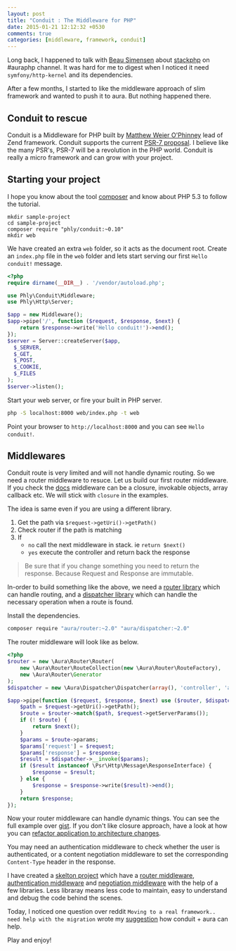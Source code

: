 ```yaml
---
layout: post
title: "Conduit : The Middleware for PHP"
date: 2015-01-21 12:12:32 +0530
comments: true
categories: [middleware, framework, conduit]
---
```


Long back, I happened to talk with [Beau Simensen](https://beau.io/) about [stackphp](http://stackphp.com/) on #auraphp channel. It was hard for me to digest when I noticed it need `symfony/http-kernel` and its dependencies.

After a few months, I started to like the middleware approach of slim framework and wanted to push it to aura. But nothing happened  there.

## Conduit to rescue

Conduit is a Middleware for PHP built by [Matthew Weier O'Phinney](http://mwop.net/) lead of Zend framework. Conduit supports the current [PSR-7 proposal](https://github.com/php-fig/fig-standards/blob/master/proposed/http-message.md). I believe like the many PSR's, PSR-7 will be a revolution in the PHP world. Conduit is really a micro framework and can grow with your project.

## Starting your project

I hope you know about the tool [composer](https://getcomposer.org) and know about PHP 5.3 to follow the tutorial.

```
mkdir sample-project
cd sample-project
composer require "phly/conduit:~0.10"
mkdir web
```

We have created an extra `web` folder, so it acts as the document root. Create an `index.php` file in the `web` folder and lets start serving our first `Hello conduit!` message.

```php
<?php
require dirname(__DIR__) . '/vendor/autoload.php';

use Phly\Conduit\Middleware;
use Phly\Http\Server;

$app = new Middleware();
$app->pipe('/', function ($request, $response, $next) {
    return $response->write('Hello conduit!')->end();
});
$server = Server::createServer($app,
  $_SERVER,
  $_GET,
  $_POST,
  $_COOKIE,
  $_FILES
);
$server->listen();
```

Start your web server, or fire your built in PHP server.

```bash
php -S localhost:8000 web/index.php -t web
```

Point your browser to `http://localhost:8000` and you can see `Hello conduit!`.

## Middlewares

Conduit route is very limited and will not handle dynamic routing. So we need a router middleware to resuce. Let us build our first router middleware. If you check the [docs](https://github.com/phly/conduit/blob/0.10.0/README.md#creating-middleware) middleware can be a closure, invokable objects, array callback etc. We will stick with `closure` in the examples.

The idea is same even if you are using a different library.

1. Get the path via `$request->getUri()->getPath()`
2. Check router if the path is matching
3. If
    * `no` call the next middleware in stack. ie `return $next()`
    * `yes` execute the controller and return back the response

> Be sure that if you change something you need to return the response. Because Request and Response are immutable.

In-order to build something like the above, we need a [router library](https://github.com/auraphp/Aura.Router) which can handle routing, and a [dispatcher library](https://github.com/auraphp/Aura.Dispatcher) which can handle the necessary operation when a route is found.

Install the dependencies.

```bash
composer require "aura/router:~2.0" "aura/dispatcher:~2.0"
```

The router middleware will look like as below.

```php
<?php
$router = new \Aura\Router\Router(
    new \Aura\Router\RouteCollection(new \Aura\Router\RouteFactory),
    new \Aura\Router\Generator
);
$dispatcher = new \Aura\Dispatcher\Dispatcher(array(), 'controller', 'action');

$app->pipe(function ($request, $response, $next) use ($router, $dispatcher) {
    $path = $request->getUri()->getPath();
    $route = $router->match($path, $request->getServerParams());
    if (! $route) {
        return $next();
    }
    $params = $route->params;
    $params['request'] = $request;
    $params['response'] = $response;
    $result = $dispatcher->__invoke($params);
    if ($result instanceof \Psr\Http\Message\ResponseInterface) {
        $response = $result;
    } else {
        $response = $response->write($result)->end();
    }
    return $response;
});
```

Now your router middleware can handle dynamic things. You can see the full example over   [gist](https://gist.github.com/harikt/477902c09eb51dad6433). If you don't like closure approach, have a look at how you can [refactor application to architecture changes](https://github.com/auraphp/Aura.Dispatcher/blob/2.0.0/README.md#refactoring-to-architecture-changes).

You may need an authentication middleware to check whether the user is authenticated, or a content negotiation middleware to set the corresponding `Content-Type` header in the response.

I have created a [skelton project](https://github.com/harikt/conduit-skelton) which have a [router middleware](https://github.com/harikt/conduit-skelton/blob/0.2.0/src/Conduit/Middleware/RouterMiddleware.php), [authentication middleware](https://github.com/harikt/conduit-skelton/blob/0.2.0/src/Conduit/Middleware/AuthenticationMiddleware.php) and [negotiation middleware](https://github.com/harikt/conduit-skelton/blob/0.2.0/src/Conduit/Middleware/NegotiationMiddleware.php) with the help of a few libraries. Less libraray means less code to maintain, easy to understand and debug the code behind the scenes.

Today, I noticed one question over reddit `Moving to a real framework.. need help with the migration` wrote my [suggestion](http://www.reddit.com/r/PHP/comments/2t4970/moving_to_a_real_framework_need_help_with_the/cnvml5m) how conduit + aura can help.

Play and enjoy!
